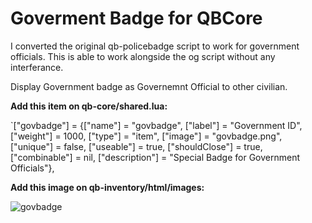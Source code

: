 # Goverment Badge for QBCore
I converted the original qb-policebadge script to work for government officials. This is able to work alongside the og script without any interferance.


Display Government badge as Governemnt Official to other civilian.

**Add this item on qb-core/shared.lua:**

`["govbadge"] 				 = {["name"] = "govbadge", 			  		["label"] = "Government ID", 			["weight"] = 1000, 		["type"] = "item", 		["image"] = "govbadge.png", 	["unique"] = false, 	["useable"] = true, 	["shouldClose"] = true,	   ["combinable"] = nil,   ["description"] = "Special Badge for Government Officials"},

**Add this image on qb-inventory/html/images:**

![govbadge](https://user-images.githubusercontent.com/87626039/147774143-1cf7e93b-2b96-4111-9379-d5740096f87b.png)
